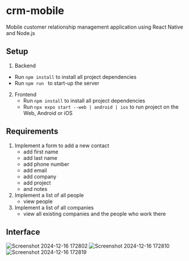 # crm-mobile
Mobile customer relationship management application using React Native and Node.js

## Setup 

1. Backend
  -   Run `npm install` to install all project dependencies
  -   Run `npm run ` to start-up the server 

2. Frontend
   - Run `npm install` to install all project dependencies
   - Run `npx expo start --web | android | ios` to run project on the Web, Android or iOS
   
## Requirements

1. Implement a form to add a new contact
   - add first name
   - add last name
   - add phone number
   - add email
   - add company
   - add project
   - and notes
2. Implement a list of all people
   - view people
3. Implement a list of all companies
   - view all existing companies and the people who work there
  
## Interface
![Screenshot 2024-12-16 172802](https://github.com/user-attachments/assets/1519b0b1-238e-49e0-8865-3cc1ab5a6411)
![Screenshot 2024-12-16 172810](https://github.com/user-attachments/assets/e4be929a-5442-4228-9eb2-2278a4725c79)
![Screenshot 2024-12-16 172819](https://github.com/user-attachments/assets/83596bbf-b390-45da-af68-1ec1e34aa144)
